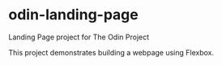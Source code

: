 # odin-landing-page
Landing Page project for The Odin Project

This project demonstrates building a webpage using Flexbox.